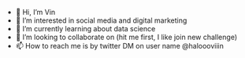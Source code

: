 - 👋 Hi, I’m Vin
- 👀 I’m interested in social media and digital marketing
- 🌱 I’m currently learning about data science
- 💞️ I’m looking to collaborate on (hit me first, I like join new challenge)
- 📫 How to reach me is by twitter DM on user name @haloooviiin

<!---
halovin/halovin is a ✨ special ✨ repository because its `README.md` (this file) appears on your GitHub profile.
You can click the Preview link to take a look at your changes.
--->
